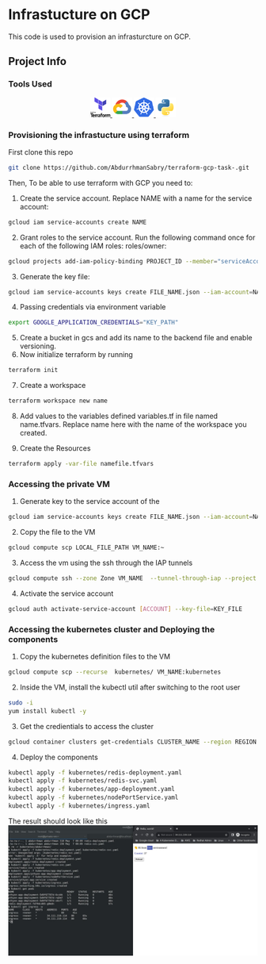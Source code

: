 # Infrastucture on GCP

This code is used to provision an infrasturcture on GCP.
## Project Info

### Tools Used

<p align="center">
<a href="https://www.terraform.io/" target="_blank" rel="noreferrer"> <img src="https://raw.githubusercontent.com/AbdEl-RahmanKhaled/AbdEl-RahmanKhaled/main/icons/terraform/terraform-original-wordmark.svg" alt="terraform" width="40" height="40"/> </a> <a href="https://cloud.google.com" target="_blank" rel="noreferrer"> <img src="https://raw.githubusercontent.com/AbdEl-RahmanKhaled/AbdEl-RahmanKhaled/main/icons/googlecloud/googlecloud-original.svg" alt="gcp" width="40" height="40"/> </a> <a href="https://kubernetes.io" target="_blank" rel="noreferrer"> <img src="https://raw.githubusercontent.com/AbdEl-RahmanKhaled/AbdEl-RahmanKhaled/main/icons/kubernetes/kubernetes-icon.svg" alt="kubernetes" width="40" height="40"/> </a> <a href="https://www.python.org" target="_blank" rel="noreferrer"> <img src="https://raw.githubusercontent.com/AbdEl-RahmanKhaled/AbdEl-RahmanKhaled/main/icons/python/python-original.svg" alt="python" width="40" height="40"/> </a>
</p>

### Provisioning the infrastucture using terraform
First clone this repo
```bash
git clone https://github.com/AbdurrhmanSabry/terraform-gcp-task-.git
```

Then, To be able to use terraform with GCP you need to:
1. Create the service account. Replace NAME with a name for the service account:
```bash
gcloud iam service-accounts create NAME
```
2. Grant roles to the service account. Run the following command once for each of the following IAM roles: roles/owner:
```bash
gcloud projects add-iam-policy-binding PROJECT_ID --member="serviceAccount:NAME@PROJECT_ID.iam.gserviceaccount.com" --role=roles/owner
```
3. Generate the key file:
```bash
gcloud iam service-accounts keys create FILE_NAME.json --iam-account=NAME@PROJECT_ID.iam.gserviceaccount.com
```
4. Passing credentials via environment variable
```bash
export GOOGLE_APPLICATION_CREDENTIALS="KEY_PATH"
```
5. Create a bucket in gcs and add its name to the backend file and enable versioning.
6. Now initialize terraform by running
```bash
terraform init
```
7. Create a workspace 
```bash
terraform workspace new name
```
8. Add values to the variables defined variables.tf in file named name.tfvars. Replace name here with the name of the workspace you created.

9. Create the Resources
```bash
terraform apply -var-file namefile.tfvars
```

### Accessing the private VM
1. Generate key to the service account of the 
```bash
gcloud iam service-accounts keys create FILE_NAME.json --iam-account=NAME@PROJECT_ID.iam.gserviceaccount.com
```
2. Copy the file to the VM 
```bash
gcloud compute scp LOCAL_FILE_PATH VM_NAME:~
```
3. Access the vm using the ssh through the IAP tunnels
```bash 
gcloud compute ssh --zone Zone VM_NAME  --tunnel-through-iap --project Project
```
4. Activate the service account 
```bash
gcloud auth activate-service-account [ACCOUNT] --key-file=KEY_FILE
```

### Accessing the kubernetes cluster and Deploying the components

1. Copy the kubernetes definition files to the VM
```bash
gcloud compute scp --recurse  kubernetes/ VM_NAME:kubernetes
```
2. Inside the VM, install the kubectl util after switching to the root user
```bash
sudo -i
yum install kubectl -y
```
3. Get the credientials to access the cluster
```bash
gcloud container clusters get-credentials CLUSTER_NAME --region REGION --project PROJECT
```

4. Deploy the components
```bash
kubectl apply -f kubernetes/redis-deployment.yaml
kubectl apply -f kubernetes/redis-svc.yaml
kubectl apply -f kubernetes/app-deployment.yaml
kubectl apply -f kubernetes/nodePortService.yaml
kubectl apply -f kubernetes/ingress.yaml
```
The result should look like this
<img src="./photos/ingress-img.jpg" alt="result"/>



